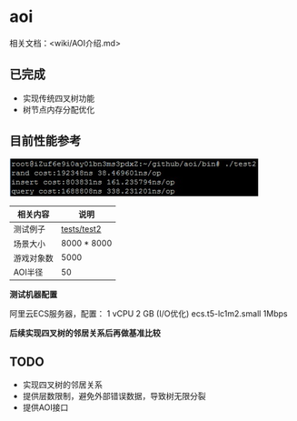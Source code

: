# aoi

相关文档：<wiki/AOI介绍.md>

## 已完成

- 实现传统四叉树功能
- 树节点内存分配优化

## 目前性能参考

![图1](assets/1.jpg)

相关内容  | 说明
----- | -----------------------------------
测试例子  | [tests/test2](tests/test2/main.cpp)
场景大小  | 8000 * 8000
游戏对象数 | 5000
AOI半径 | 50

**测试机器配置**

阿里云ECS服务器，配置： 1 vCPU 2 GB (I/O优化) ecs.t5-lc1m2.small 1Mbps

**后续实现四叉树的邻居关系后再做基准比较**

## TODO

- 实现四叉树的邻居关系
- 提供层数限制，避免外部错误数据，导致树无限分裂
- 提供AOI接口
